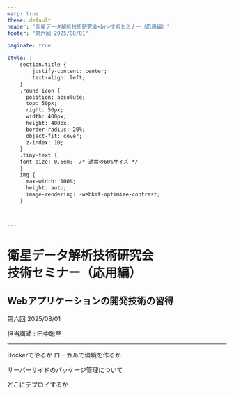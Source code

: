```yaml
---
marp: true
theme: default
header: "衛星データ解析技術研究会<br>技術セミナー（応用編）"
footer: "第六回 2025/08/01"

paginate: true

style: |
    section.title {
        justify-content: center;
        text-align: left;
    }
    .round-icon {
      position: absolute;
      top: 50px;
      right: 50px;
      width: 400px;
      height: 400px;
      border-radius: 20%;
      object-fit: cover;
      z-index: 10;
    }
    .tiny-text {
    font-size: 0.6em;  /* 通常の60%サイズ */
    }
    img {
      max-width: 100%;
      height: auto;
      image-rendering: -webkit-optimize-contrast;
    }



---
```

# 衛星データ解析技術研究会<br>技術セミナー（応用編）
## Webアプリケーションの開発技術の習得

第六回 2025/08/01

担当講師 : 田中聡至

---

Dockerでやるか ローカルで環境を作るか

サーバーサイドのパッケージ管理について

どこにデプロイするか
